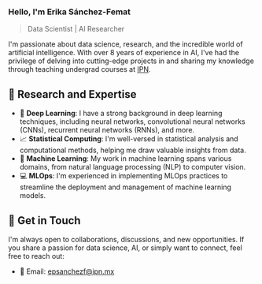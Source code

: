### Hello, I'm Erika Sánchez-Femat

> Data Scientist | AI Researcher 


I'm passionate about data science, research, and the incredible world of artificial intelligence. With over 8 years of experience in AI, I've had the privilege of delving into cutting-edge projects in and sharing my knowledge through teaching undergrad courses at [IPN](www.ipn.mx).

## 🔬 Research and Expertise

- 🤖 **Deep Learning**: I have a strong background in deep learning techniques, including neural networks, convolutional neural networks (CNNs), recurrent neural networks (RNNs), and more.
- 📈 **Statistical Computing**: I'm well-versed in statistical analysis and computational methods, helping me draw valuable insights from data.
- 🧠 **Machine Learning**: My work in machine learning spans various domains, from natural language processing (NLP) to computer vision.
- 💻 **MLOps**: I'm experienced in implementing MLOps practices to streamline the deployment and management of machine learning models.

<!-- ## 📚 Teaching

I teach a range of courses at IPN, including:

- 🤖 **Artificial Intelligence**
- 📈 **Statistical Computing**
- 🧠 **Machine Learning**
- 📊 **Analysis and Design of Algorithms**
- 💻 **Operating Systems**

## 🌟 Highlights

- 🏆 [Awards and Achievements]: A list of notable recognitions and accomplishments in my AI journey.
- 📝 [Publications]: Check out my research papers, articles, and contributions to the field.
- 🤝 [Collaborations]: I've had the privilege of collaborating with talented individuals and organizations.-->

## 🚀 Get in Touch

I'm always open to collaborations, discussions, and new opportunities. If you share a passion for data science, AI, or simply want to connect, feel free to reach out:

- 📧 Email: epsanchezf@ipn.mx
